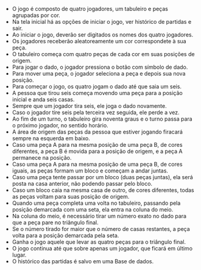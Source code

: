 * O jogo é composto de quatro jogadores, um tabuleiro e peças agrupadas por cor.
* Na tela inicial há as opções de iniciar o jogo, ver histórico de partidas e sair.
* Ao iniciar o jogo, deverão ser digitados os nomes dos quatro jogadores.
* Os jogadores receberão aleatoreamente um cor correspondete à sua peça.
* O tabuleiro começa com quatro peças de cada cor em suas posições de origem.
* Para jogar o dado, o jogador pressiona o botão com símbolo de dado.
* Para mover uma peça, o jogador seleciona a peça e depois sua nova posição.
* Para começar o jogo, os quatro jogam o dado até que saia um seis.
* A pessoa que tirou seis começa movendo uma peça para a posição inicial e anda seis casas.
* Sempre que um jogador tira seis, ele joga o dado novamente.
* Caso o jogador tire seis pela terceira vez seguida, ele perde a vez.
* Ao fim de um turno, o tabuleiro gira noventa graus e o turno passa para o próximo jogador, no sentido horário.
* A área de origem das peças da pessoa que estiver jogando firacará sempre na esquerda em baixo.
* Caso uma peça A para na mesma posição de uma peça B, de cores diferentes, a peça B é movida para a posição de origem, e a peça A permanece na posição.
* Caso uma peça A para na mesma posição de uma peça B, de cores iguais, as peças formam um bloco e começam a andar juntas.
* Caso uma peça tente passar por um bloco (duas peças juntas), ela será posta na casa anterior, não podendo passar pelo bloco.
* Caso um bloco caia na mesma casa de outro, de cores diferentes, todas as peças voltam para suas posição de origem.
* Quando uma peça completa uma volta no tabuleiro, passando pela posição demarcada com uma seta, ela entra na coluna do meio.
* Na coluna do meio, é necessário tirar um número exato no dado para que a peça pare no triângulo final.
* Se o número tirado for maior que o número de casas restantes, a peça volta para a posição demarcada pela seta.
* Ganha o jogo aquele que levar as quatro peças para o triângulo final.
* O jogo continua até que sobre apenas um jogador, que ficará em último lugar.
* O histórico das partidas é salvo em uma Base de dados.

